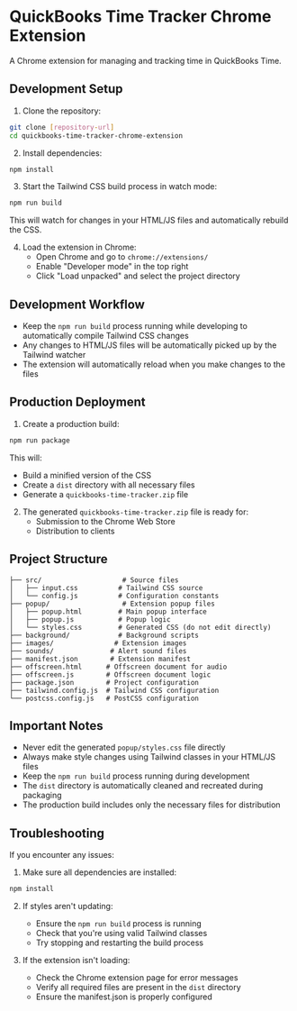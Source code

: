 # QuickBooks Time Tracker Chrome Extension

A Chrome extension for managing and tracking time in QuickBooks Time.

## Development Setup

1. Clone the repository:
```bash
git clone [repository-url]
cd quickbooks-time-tracker-chrome-extension
```

2. Install dependencies:
```bash
npm install
```

3. Start the Tailwind CSS build process in watch mode:
```bash
npm run build
```
This will watch for changes in your HTML/JS files and automatically rebuild the CSS.

4. Load the extension in Chrome:
   - Open Chrome and go to `chrome://extensions/`
   - Enable "Developer mode" in the top right
   - Click "Load unpacked" and select the project directory

## Development Workflow

- Keep the `npm run build` process running while developing to automatically compile Tailwind CSS changes
- Any changes to HTML/JS files will be automatically picked up by the Tailwind watcher
- The extension will automatically reload when you make changes to the files

## Production Deployment

1. Create a production build:
```bash
npm run package
```
This will:
- Build a minified version of the CSS
- Create a `dist` directory with all necessary files
- Generate a `quickbooks-time-tracker.zip` file

2. The generated `quickbooks-time-tracker.zip` file is ready for:
   - Submission to the Chrome Web Store
   - Distribution to clients

## Project Structure

```
├── src/                    # Source files
│   ├── input.css          # Tailwind CSS source
│   └── config.js          # Configuration constants
├── popup/                  # Extension popup files
│   ├── popup.html         # Main popup interface
│   ├── popup.js           # Popup logic
│   └── styles.css         # Generated CSS (do not edit directly)
├── background/            # Background scripts
├── images/               # Extension images
├── sounds/              # Alert sound files
├── manifest.json        # Extension manifest
├── offscreen.html      # Offscreen document for audio
├── offscreen.js        # Offscreen document logic
├── package.json        # Project configuration
├── tailwind.config.js  # Tailwind CSS configuration
└── postcss.config.js   # PostCSS configuration
```

## Important Notes

- Never edit the generated `popup/styles.css` file directly
- Always make style changes using Tailwind classes in your HTML/JS files
- Keep the `npm run build` process running during development
- The `dist` directory is automatically cleaned and recreated during packaging
- The production build includes only the necessary files for distribution

## Troubleshooting

If you encounter any issues:

1. Make sure all dependencies are installed:
```bash
npm install
```

2. If styles aren't updating:
   - Ensure the `npm run build` process is running
   - Check that you're using valid Tailwind classes
   - Try stopping and restarting the build process

3. If the extension isn't loading:
   - Check the Chrome extension page for error messages
   - Verify all required files are present in the `dist` directory
   - Ensure the manifest.json is properly configured 